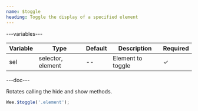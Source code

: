 ```yaml
---
name: $toggle
heading: Toggle the display of a specified element
---
```


---variables---

| Variable | Type              | Default | Description       | Required |
| -------- | ----------------- | ------- | ----------------- | -------- |
| sel      | selector, element | --      | Element to toggle | &#10003; |

---doc---

Rotates calling the hide and show methods.

```javascript
Wee.$toggle('.element');
```